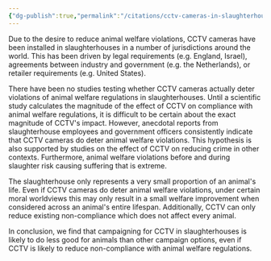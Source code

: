 ```yaml
---
{"dg-publish":true,"permalink":"/citations/cctv-cameras-in-slaughterhouses-modest-benefits-for-animal-welfare-animal-ask/","created":"2025-10-01T10:37:17.055+01:00","updated":"2025-10-01T10:53:13.087+01:00"}
---
```


Due to the desire to reduce animal welfare violations, CCTV cameras have been installed in slaughterhouses in a number of jurisdictions around the world. This has been driven by legal requirements (e.g. England, Israel), agreements between industry and government (e.g. the Netherlands), or retailer requirements (e.g. United States).

There have been no studies testing whether CCTV cameras actually deter violations of animal welfare regulations in slaughterhouses. Until a scientific study calculates the magnitude of the effect of CCTV on compliance with animal welfare regulations, it is difficult to be certain about the exact magnitude of CCTV's impact. However, anecdotal reports from slaughterhouse employees and government officers consistently indicate that CCTV cameras do deter animal welfare violations. This hypothesis is also supported by studies on the effect of CCTV on reducing crime in other contexts. Furthermore, animal welfare violations before and during slaughter risk causing suffering that is extreme.

The slaughterhouse only represents a very small proportion of an animal's life. Even if CCTV cameras do deter animal welfare violations, under certain moral worldviews this may only result in a small welfare improvement when considered across an animal's entire lifespan. Additionally, CCTV can only reduce existing non-compliance which does not affect every animal. 

In conclusion, we find that campaigning for CCTV in slaughterhouses is likely to do less good for animals than other campaign options, even if CCTV is likely to reduce non-compliance with animal welfare regulations.